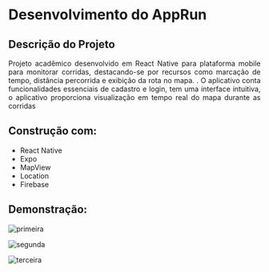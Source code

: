# Desenvolvimento do AppRun
## Descrição do Projeto
<p align="justify">Projeto acadêmico desenvolvido em React Native para plataforma mobile para monitorar corridas, destacando-se por recursos como marcação de tempo, distância percorrida e exibição da rota no mapa. . O aplicativo conta funcionalidades essenciais
  de cadastro e login, tem uma interface intuitiva, o aplicativo proporciona visualização em tempo real do mapa durante as corridas </p>

## Construção com:
- React Native
- Expo
- MapView
- Location
- Firebase

## Demonstração:
![primeira](https://github.com/Renan1102/AppRun/assets/103040108/acfc9526-324f-4cef-92c9-fcf566dd5a21)

![segunda](https://github.com/Renan1102/AppRun/assets/103040108/d675ebc6-32c1-4d13-9f69-a8770e20fe4d)

![terceira](https://github.com/Renan1102/AppRun/assets/103040108/9bbb6178-44b7-404c-90d2-a98a590cd7f2)
